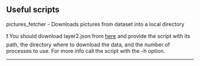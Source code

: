 ## Useful scripts

pictures_fetcher - Downloads pictures from dataset into a local directory


❗ You should download layer2.json from [here](http://data.csail.mit.edu/im2recipe/recipe1M_layers.tar.gz) and provide the script with its path, the directory where to download the data, and the number of processes to use. For more info call the script with the -h option.


---
